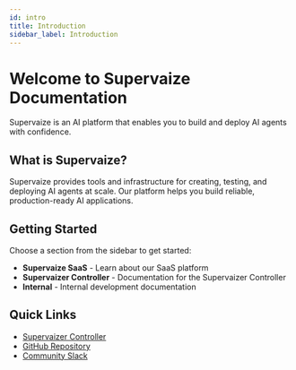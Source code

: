```yaml
---
id: intro
title: Introduction
sidebar_label: Introduction
---
```


# Welcome to Supervaize Documentation

Supervaize is an AI platform that enables you to build and deploy AI agents with confidence.

## What is Supervaize?

Supervaize provides tools and infrastructure for creating, testing, and deploying AI agents at scale. Our platform helps you build reliable, production-ready AI applications.

## Getting Started

Choose a section from the sidebar to get started:

- **Supervaize SaaS** - Learn about our SaaS platform
- **Supervaizer Controller** - Documentation for the Supervaizer Controller
- **Internal** - Internal development documentation

## Quick Links

- [Supervaizer Controller](/docs/supervaizer-controller/quickstart)
- [GitHub Repository](https://github.com/supervaize)
- [Community Slack](https://join.slack.com/t/supervaize/shared_invite/zt-3ay81n5ap-~gggl0BGbzREcyCdLUf9Kw)
